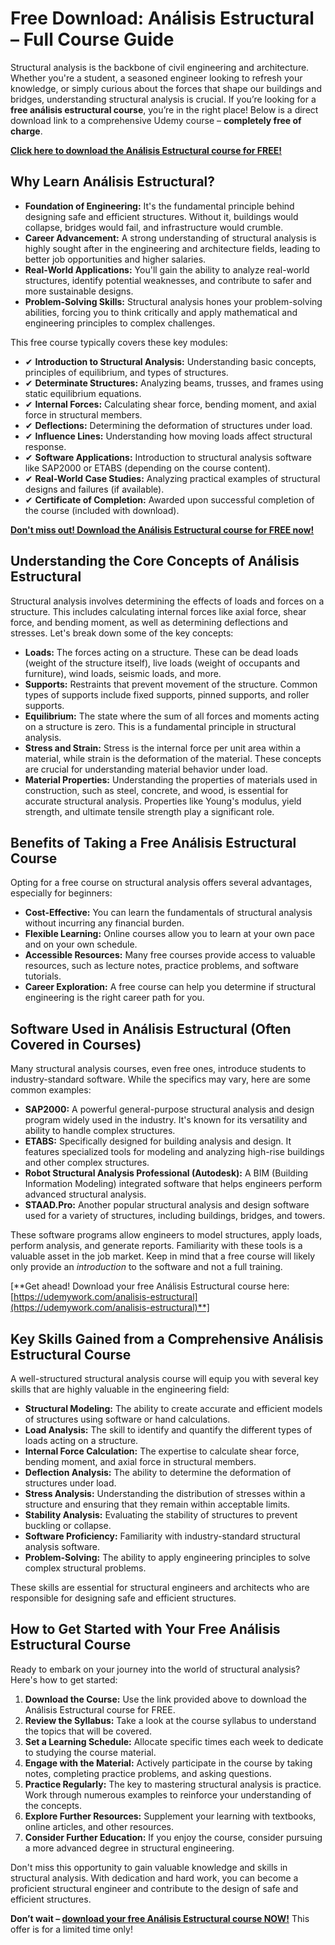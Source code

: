 # Free Download: Análisis Estructural – Full Course Guide

Structural analysis is the backbone of civil engineering and architecture. Whether you're a student, a seasoned engineer looking to refresh your knowledge, or simply curious about the forces that shape our buildings and bridges, understanding structural analysis is crucial. If you’re looking for a **free análisis estructural course**, you’re in the right place! Below is a direct download link to a comprehensive Udemy course – **completely free of charge**.

[**Click here to download the Análisis Estructural course for FREE!**](https://udemywork.com/analisis-estructural)

## Why Learn Análisis Estructural?

*   **Foundation of Engineering:** It's the fundamental principle behind designing safe and efficient structures. Without it, buildings would collapse, bridges would fail, and infrastructure would crumble.
*   **Career Advancement:** A strong understanding of structural analysis is highly sought after in the engineering and architecture fields, leading to better job opportunities and higher salaries.
*   **Real-World Applications:** You'll gain the ability to analyze real-world structures, identify potential weaknesses, and contribute to safer and more sustainable designs.
*   **Problem-Solving Skills:** Structural analysis hones your problem-solving abilities, forcing you to think critically and apply mathematical and engineering principles to complex challenges.

This free course typically covers these key modules:

*   ✔ **Introduction to Structural Analysis:** Understanding basic concepts, principles of equilibrium, and types of structures.
*   ✔ **Determinate Structures:** Analyzing beams, trusses, and frames using static equilibrium equations.
*   ✔ **Internal Forces:** Calculating shear force, bending moment, and axial force in structural members.
*   ✔ **Deflections:** Determining the deformation of structures under load.
*   ✔ **Influence Lines:** Understanding how moving loads affect structural response.
*   ✔ **Software Applications:** Introduction to structural analysis software like SAP2000 or ETABS (depending on the course content).
*   ✔ **Real-World Case Studies:** Analyzing practical examples of structural designs and failures (if available).
*   ✔ **Certificate of Completion:** Awarded upon successful completion of the course (included with download).

[**Don't miss out! Download the Análisis Estructural course for FREE now!**](https://udemywork.com/analisis-estructural)

## Understanding the Core Concepts of Análisis Estructural

Structural analysis involves determining the effects of loads and forces on a structure. This includes calculating internal forces like axial force, shear force, and bending moment, as well as determining deflections and stresses. Let's break down some of the key concepts:

*   **Loads:** The forces acting on a structure. These can be dead loads (weight of the structure itself), live loads (weight of occupants and furniture), wind loads, seismic loads, and more.
*   **Supports:** Restraints that prevent movement of the structure. Common types of supports include fixed supports, pinned supports, and roller supports.
*   **Equilibrium:** The state where the sum of all forces and moments acting on a structure is zero. This is a fundamental principle in structural analysis.
*   **Stress and Strain:** Stress is the internal force per unit area within a material, while strain is the deformation of the material. These concepts are crucial for understanding material behavior under load.
*   **Material Properties:** Understanding the properties of materials used in construction, such as steel, concrete, and wood, is essential for accurate structural analysis. Properties like Young's modulus, yield strength, and ultimate tensile strength play a significant role.

## Benefits of Taking a Free Análisis Estructural Course

Opting for a free course on structural analysis offers several advantages, especially for beginners:

*   **Cost-Effective:** You can learn the fundamentals of structural analysis without incurring any financial burden.
*   **Flexible Learning:** Online courses allow you to learn at your own pace and on your own schedule.
*   **Accessible Resources:** Many free courses provide access to valuable resources, such as lecture notes, practice problems, and software tutorials.
*   **Career Exploration:** A free course can help you determine if structural engineering is the right career path for you.

## Software Used in Análisis Estructural (Often Covered in Courses)

Many structural analysis courses, even free ones, introduce students to industry-standard software. While the specifics may vary, here are some common examples:

*   **SAP2000:** A powerful general-purpose structural analysis and design program widely used in the industry. It's known for its versatility and ability to handle complex structures.
*   **ETABS:** Specifically designed for building analysis and design. It features specialized tools for modeling and analyzing high-rise buildings and other complex structures.
*   **Robot Structural Analysis Professional (Autodesk):** A BIM (Building Information Modeling) integrated software that helps engineers perform advanced structural analysis.
*   **STAAD.Pro:** Another popular structural analysis and design software used for a variety of structures, including buildings, bridges, and towers.

These software programs allow engineers to model structures, apply loads, perform analysis, and generate reports. Familiarity with these tools is a valuable asset in the job market. Keep in mind that a free course will likely only provide an *introduction* to the software and not a full training.

[**Get ahead! Download your free Análisis Estructural course here: [https://udemywork.com/analisis-estructural](https://udemywork.com/analisis-estructural)**]

## Key Skills Gained from a Comprehensive Análisis Estructural Course

A well-structured structural analysis course will equip you with several key skills that are highly valuable in the engineering field:

*   **Structural Modeling:** The ability to create accurate and efficient models of structures using software or hand calculations.
*   **Load Analysis:** The skill to identify and quantify the different types of loads acting on a structure.
*   **Internal Force Calculation:** The expertise to calculate shear force, bending moment, and axial force in structural members.
*   **Deflection Analysis:** The ability to determine the deformation of structures under load.
*   **Stress Analysis:** Understanding the distribution of stresses within a structure and ensuring that they remain within acceptable limits.
*   **Stability Analysis:** Evaluating the stability of structures to prevent buckling or collapse.
*   **Software Proficiency:** Familiarity with industry-standard structural analysis software.
*   **Problem-Solving:** The ability to apply engineering principles to solve complex structural problems.

These skills are essential for structural engineers and architects who are responsible for designing safe and efficient structures.

## How to Get Started with Your Free Análisis Estructural Course

Ready to embark on your journey into the world of structural analysis? Here's how to get started:

1.  **Download the Course:** Use the link provided above to download the Análisis Estructural course for FREE.
2.  **Review the Syllabus:** Take a look at the course syllabus to understand the topics that will be covered.
3.  **Set a Learning Schedule:** Allocate specific times each week to dedicate to studying the course material.
4.  **Engage with the Material:** Actively participate in the course by taking notes, completing practice problems, and asking questions.
5.  **Practice Regularly:** The key to mastering structural analysis is practice. Work through numerous examples to reinforce your understanding of the concepts.
6.  **Explore Further Resources:** Supplement your learning with textbooks, online articles, and other resources.
7.  **Consider Further Education:** If you enjoy the course, consider pursuing a more advanced degree in structural engineering.

Don't miss this opportunity to gain valuable knowledge and skills in structural analysis. With dedication and hard work, you can become a proficient structural engineer and contribute to the design of safe and efficient structures.

**Don’t wait – [download your free Análisis Estructural course NOW!](https://udemywork.com/analisis-estructural)** This offer is for a limited time only!
